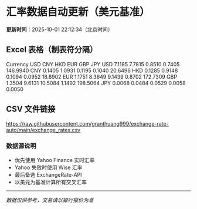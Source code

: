 # 汇率数据自动更新（美元基准）

**更新时间**：2025-10-01 22:12:34（北京时间）

## Excel 表格（制表符分隔）

Currency	USD	CNY	HKD	EUR	GBP	JPY
USD		7.1185	7.7815	0.8510	0.7405	146.9940
CNY	0.1405		1.0931	0.1195	0.1040	20.6496
HKD	0.1285	0.9148		0.1094	0.0952	18.8902
EUR	1.1751	8.3649	9.1439		0.8702	172.7309
GBP	1.3504	9.6131	10.5084	1.1492		198.5064
JPY	0.0068	0.0484	0.0529	0.0058	0.0050	

## CSV 文件链接

https://raw.githubusercontent.com/granthuang999/exchange-rate-auto/main/exchange_rates.csv

### 数据源说明
- 优先使用 Yahoo Finance 实时汇率
- Yahoo 失败时使用 Wise 汇率
- 最后备选 ExchangeRate-API
- 以美元为基准计算所有交叉汇率

---
*数据仅供参考，交易请以银行报价为准*